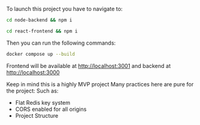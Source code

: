 To launch this project you have to navigate to:

```bash 
cd node-backend && npm i
```

```bash 
cd react-frontend && npm i
```

Then you can run the following commands:

```bash
docker compose up --build
```

Frontend will be available at [http://localhost:3001](http://localhost:3001) and backend
at [http://localhost:3000](http://localhost:3000)

Keep in mind this is a highly MVP project
Many practices here are pure for the project:
Such as:
 * Flat Redis key system
 * CORS enabled for all origins
 * Project Structure

